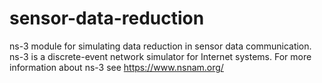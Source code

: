 # sensor-data-reduction
ns-3 module for simulating data reduction in sensor data communication. ns-3 is a discrete-event network simulator for Internet systems. For more information about ns-3 see https://www.nsnam.org/
